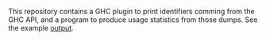 This repository contains a GHC plugin to print identifiers comming from the GHC API,
and a program to produce usage statistics from those dumps.
See the example [output](analyze-ghc-names/output.txt).
